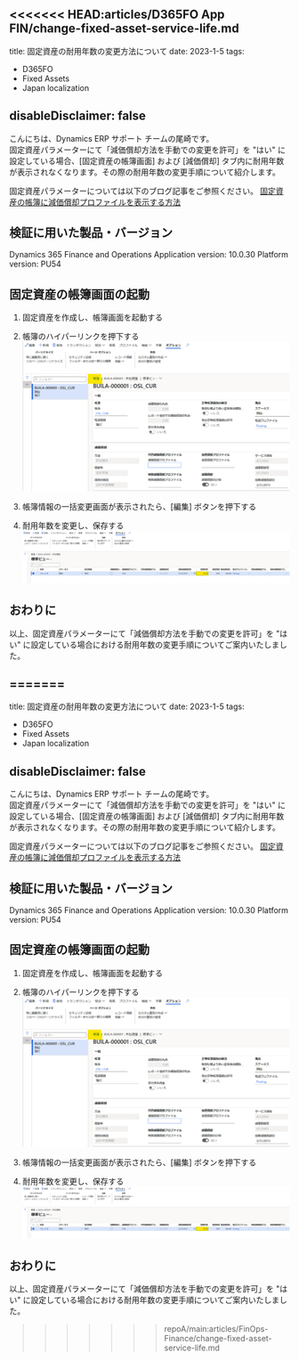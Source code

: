 <<<<<<< HEAD:articles/D365FO App FIN/change-fixed-asset-service-life.md
---
title: 固定資産の耐用年数の変更方法について
date: 2023-1-5
tags:
  - D365FO
  - Fixed Assets
  - Japan localization

disableDisclaimer: false
---

こんにちは、Dynamics ERP サポート チームの尾崎です。  
固定資産パラメーターにて「減価償却方法を手動での変更を許可」を "はい" に設定している場合、[固定資産の帳簿画面] および [減価償却] タブ内に耐用年数が表示されなくなります。その際の耐用年数の変更手順について紹介します。
<!-- more -->
固定資産パラメーターについては以下のブログ記事をご参照ください。
[固定資産の帳簿に減価償却プロファイルを表示する方法](https://jpdynamicserp.github.io/blog/D365FO%20App%20FIN/show-depreciationprofile/)

## 検証に用いた製品・バージョン
Dynamics 365 Finance and Operations
Application version: 10.0.30 Platform version: PU54


## 固定資産の帳簿画面の起動
1. 固定資産を作成し、帳簿画面を起動する
2. 帳簿のハイパーリンクを押下する
![](./change-fixed-asset-service-life/change-fixed-asset-service-life1.png)

3. 帳簿情報の一括変更画面が表示されたら、[編集] ボタンを押下する
4. 耐用年数を変更し、保存する
![](./change-fixed-asset-service-life/change-fixed-asset-service-life2.png)


## おわりに  
以上、固定資産パラメーターにて「減価償却方法を手動での変更を許可」を "はい" に設定している場合における耐用年数の変更手順についてご案内いたしました。

=======
---
title: 固定資産の耐用年数の変更方法について
date: 2023-1-5
tags:
  - D365FO
  - Fixed Assets
  - Japan localization

disableDisclaimer: false
---

こんにちは、Dynamics ERP サポート チームの尾崎です。  
固定資産パラメーターにて「減価償却方法を手動での変更を許可」を "はい" に設定している場合、[固定資産の帳簿画面] および [減価償却] タブ内に耐用年数が表示されなくなります。その際の耐用年数の変更手順について紹介します。
<!-- more -->
固定資産パラメーターについては以下のブログ記事をご参照ください。
[固定資産の帳簿に減価償却プロファイルを表示する方法](https://jpdynamicserp.github.io/blog/FinOps-Finance/show-depreciationprofile/)

## 検証に用いた製品・バージョン
Dynamics 365 Finance and Operations
Application version: 10.0.30 Platform version: PU54


## 固定資産の帳簿画面の起動
1. 固定資産を作成し、帳簿画面を起動する
2. 帳簿のハイパーリンクを押下する
![](./change-fixed-asset-service-life/change-fixed-asset-service-life1.png)

3. 帳簿情報の一括変更画面が表示されたら、[編集] ボタンを押下する
4. 耐用年数を変更し、保存する
![](./change-fixed-asset-service-life/change-fixed-asset-service-life2.png)


## おわりに  
以上、固定資産パラメーターにて「減価償却方法を手動での変更を許可」を "はい" に設定している場合における耐用年数の変更手順についてご案内いたしました。

>>>>>>> repoA/main:articles/FinOps-Finance/change-fixed-asset-service-life.md
